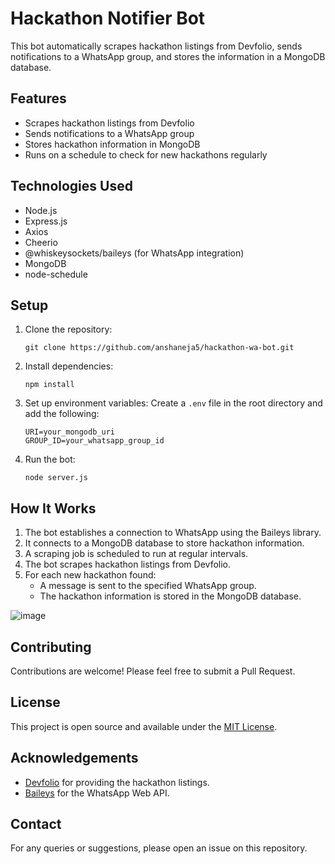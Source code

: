 # Hackathon Notifier Bot

This bot automatically scrapes hackathon listings from Devfolio, sends notifications to a WhatsApp group, and stores the information in a MongoDB database.

## Features

- Scrapes hackathon listings from Devfolio
- Sends notifications to a WhatsApp group
- Stores hackathon information in MongoDB
- Runs on a schedule to check for new hackathons regularly

## Technologies Used

- Node.js
- Express.js
- Axios
- Cheerio
- @whiskeysockets/baileys (for WhatsApp integration)
- MongoDB
- node-schedule

## Setup

1. Clone the repository:
   ```
   git clone https://github.com/anshaneja5/hackathon-wa-bot.git
   ```

2. Install dependencies:
   ```
   npm install
   ```

3. Set up environment variables:
   Create a `.env` file in the root directory and add the following:
   ```
   URI=your_mongodb_uri
   GROUP_ID=your_whatsapp_group_id
   ```

4. Run the bot:
   ```
   node server.js
   ```

## How It Works

1. The bot establishes a connection to WhatsApp using the Baileys library.
2. It connects to a MongoDB database to store hackathon information.
3. A scraping job is scheduled to run at regular intervals.
4. The bot scrapes hackathon listings from Devfolio.
5. For each new hackathon found:
   - A message is sent to the specified WhatsApp group.
   - The hackathon information is stored in the MongoDB database.
  
![image](https://github.com/user-attachments/assets/448d1666-5d6f-4336-91c7-9276fa05c1fe)


## Contributing

Contributions are welcome! Please feel free to submit a Pull Request.

## License

This project is open source and available under the [MIT License](LICENSE).

## Acknowledgements

- [Devfolio](https://devfolio.co/) for providing the hackathon listings.
- [Baileys](https://github.com/whiskeysockets/baileys) for the WhatsApp Web API.

## Contact

For any queries or suggestions, please open an issue on this repository.
